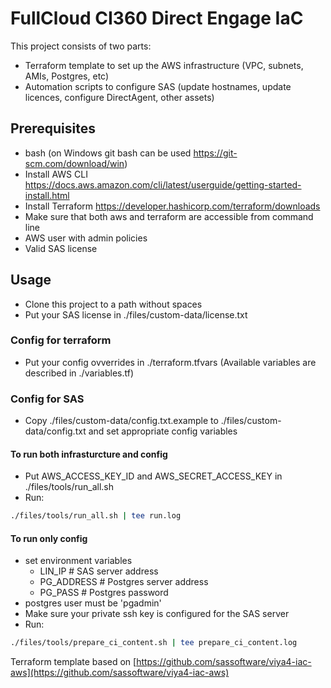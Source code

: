 # FullCloud CI360 Direct Engage IaC

This project consists of two parts:
 - Terraform template to set up the AWS infrastructure (VPC, subnets, AMIs, Postgres, etc) 
 - Automation scripts to configure SAS (update hostnames, update licences, configure DirectAgent, other assets)

## Prerequisites

 - bash (on Windows git bash can be used https://git-scm.com/download/win)
 - Install AWS CLI https://docs.aws.amazon.com/cli/latest/userguide/getting-started-install.html
 - Install Terraform https://developer.hashicorp.com/terraform/downloads
 - Make sure that both aws and terraform are accessible from command line
 - AWS user with admin policies
 - Valid SAS license
## Usage

 - Clone this project to a path without spaces
 - Put your SAS license in ./files/custom-data/license.txt

### Config for terraform
 - Put your config ovverrides in ./terraform.tfvars (Available variables are described in ./variables.tf)

### Config for SAS
 - Copy ./files/custom-data/config.txt.example to ./files/custom-data/config.txt and set appropriate config variables

#### To run both infrasturcture and config
 - Put AWS_ACCESS_KEY_ID and AWS_SECRET_ACCESS_KEY in ./files/tools/run_all.sh
 - Run:
```bash
./files/tools/run_all.sh | tee run.log
```

#### To run only config
 - set environment variables
   - LIN_IP # SAS server address
   - PG_ADDRESS # Postgres server address
   - PG_PASS # Postgres password
 - postgres user must be 'pgadmin'
 - Make sure your private ssh key is configured for the SAS server
- Run:
```bash
./files/tools/prepare_ci_content.sh | tee prepare_ci_content.log
```

Terraform template based on [https://github.com/sassoftware/viya4-iac-aws](https://github.com/sassoftware/viya4-iac-aws)